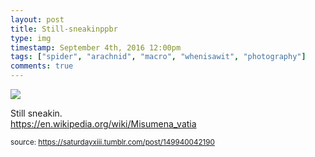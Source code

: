 ```yaml
---
layout: post
title: Still-sneakinppbr
type: img
timestamp: September 4th, 2016 12:00pm
tags: ["spider", "arachnid", "macro", "whenisawit", "photography"]
comments: true
---
```

<img src="https://saturdayxiii.github.io/media/149940042190.jpg"/>

Still sneakin.
<br/>
<a href="https://en.wikipedia.org/wiki/Misumena_vatia" target="_blank">https://en.wikipedia.org/wiki/Misumena_vatia</a><br/>
 
  
<small>source: https://saturdayxiii.tumblr.com/post/149940042190</small>